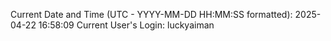 Current Date and Time (UTC - YYYY-MM-DD HH:MM:SS formatted): 2025-04-22 16:58:09
Current User's Login: luckyaiman
